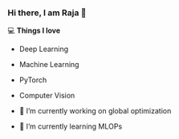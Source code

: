 ### Hi there, I am Raja 👋


💻 **Things I love**
- Deep Learning
- Machine Learning
- PyTorch
- Computer Vision


- 🔭 I’m currently working on global optimization 
- 🌱 I’m currently learning MLOPs


